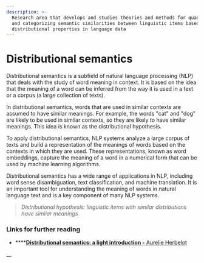```yaml
---
description: >-
  Research area that develops and studies theories and methods for quantifying
  and categorizing semantic similarities between linguistic items based on their
  distributional properties in language data
---
```


# Distributional semantics

Distributional semantics is a subfield of natural language processing (NLP) that deals with the study of word meaning in context. It is based on the idea that the meaning of a word can be inferred from the way it is used in a text or a corpus (a large collection of texts).

In distributional semantics, words that are used in similar contexts are assumed to have similar meanings. For example, the words "cat" and "dog" are likely to be used in similar contexts, so they are likely to have similar meanings. This idea is known as the distributional hypothesis.

To apply distributional semantics, NLP systems analyze a large corpus of texts and build a representation of the meanings of words based on the contexts in which they are used. These representations, known as word embeddings, capture the meaning of a word in a numerical form that can be used by machine learning algorithms.

Distributional semantics has a wide range of applications in NLP, including word sense disambiguation, text classification, and machine translation. It is an important tool for understanding the meaning of words in natural language text and is a key component of many NLP systems.

> _Distributional hypothesis: linguistic items with similar distributions have similar meanings._

### Links for further reading

* ****[**Distributional semantics: a light introduction -** Aurelie Herbelot](https://aurelieherbelot.net/research/distributional-semantics-intro/)

__



